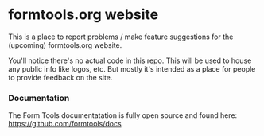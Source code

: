 # formtools.org website 

This is a place to report problems / make feature suggestions for the (upcoming) formtools.org website.

You'll notice there's no actual code in this repo. This will be used to house any public info like logos, etc. But mostly it's intended as a place for people to provide feedback on the site. 

### Documentation

The Form Tools documentatation is fully open source and found here: https://github.com/formtools/docs
